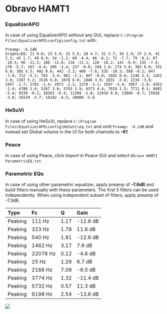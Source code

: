 # Obravo HAMT1

### EqualizerAPO
In case of using EqualizerAPO without any GUI, replace `C:\Program Files\EqualizerAPO\config\config.txt`
with:
```
Preamp: -6.1dB
GraphicEQ: 21 0.0; 23 5.9; 25 5.5; 28 4.7; 31 3.7; 34 2.9; 37 2.4; 41 2.1; 45 1.7; 49 0.9; 54 -1.2; 60 -4.4; 66 -6.2; 72 -7.7; 79 -9.2; 87 -10.5; 96 -11.3; 106 -11.6; 116 -11.1; 128 -10.2; 141 -8.9; 155 -7.4; 170 -5.7; 187 -4.4; 206 -2.4; 227 -0.0; 249 2.6; 274 5.8; 302 6.0; 332 6.0; 365 5.5; 402 0.6; 442 -3.3; 486 -7.6; 535 -10.3; 588 -9.1; 647 -7.0; 712 -5.2; 783 -3.4; 861 -2.1; 947 -0.8; 1042 0.6; 1146 2.3; 1261 3.9; 1387 5.2; 1526 6.0; 1678 6.0; 1846 3.9; 2031 -2.8; 2234 -3.6; 2457 -1.7; 2703 -1.4; 2973 -2.2; 3270 -3.1; 3597 -3.4; 3957 -2.9; 4353 -1.4; 4788 1.6; 5267 3.6; 5793 3.9; 6373 4.4; 7010 2.5; 7711 0.1; 8482 -5.4; 9330 -8.2; 10263 -6.4; 11289 -1.8; 12418 0.0; 13660 -0.7; 15026 -3.0; 16529 -3.7; 18182 -4.5; 20000 -5.6
```

### HeSuVi
In case of using HeSuVi, replace `C:\Program Files\EqualizerAPO\config\HeSuVi\eq.txt` and omit `Preamp:
-6.1dB` and instead set Global volume in the UI for both channels to **-61**

### Peace
In case of using Peace, click *Import* in Peace GUI and select `Obravo HAMT1 ParametricEQ.txt`.

### Parametric EQs
In case of using other parametric equalizer, apply preamp of **-7.6dB** and build filters manually
with these parameters. The first 5 filters can be used independently.
When using independent subset of filters, apply preamp of -7.3dB.

| Type    | Fc       |    Q | Gain     |
|:--------|:---------|:-----|:---------|
| Peaking | 111 Hz   | 1.17 | -12.8 dB |
| Peaking | 323 Hz   | 1.78 | 11.6 dB  |
| Peaking | 540 Hz   | 1.91 | -12.8 dB |
| Peaking | 1462 Hz  | 3.17 | 7.6 dB   |
| Peaking | 22076 Hz | 0.12 | -4.6 dB  |
| Peaking | 25 Hz    | 1.26 | 6.7 dB   |
| Peaking | 2166 Hz  | 7.08 | -6.0 dB  |
| Peaking | 3774 Hz  | 1.32 | -11.4 dB |
| Peaking | 5732 Hz  | 0.57 | 11.3 dB  |
| Peaking | 9198 Hz  | 2.54 | -13.6 dB |

![](https://raw.githubusercontent.com/jaakkopasanen/AutoEq/master/results/innerfidelity/sbaf-serious/Obravo%20HAMT1/Obravo%20HAMT1.png)